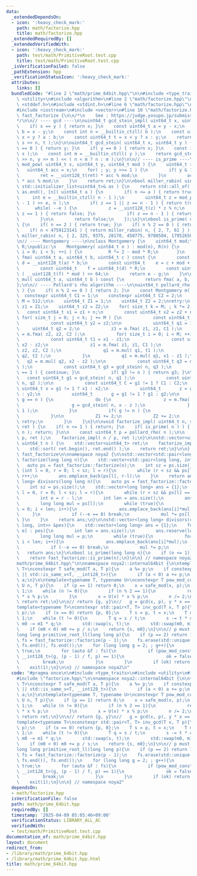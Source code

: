 ```yaml
---
data:
  _extendedDependsOn:
  - icon: ':heavy_check_mark:'
    path: math/factorize.hpp
    title: math/factorize.hpp
  _extendedRequiredBy: []
  _extendedVerifiedWith:
  - icon: ':heavy_check_mark:'
    path: test/math/PrimitiveRoot.test.cpp
    title: test/math/PrimitiveRoot.test.cpp
  _isVerificationFailed: false
  _pathExtension: hpp
  _verificationStatusIcon: ':heavy_check_mark:'
  attributes:
    links: []
  bundledCode: "#line 2 \"math/prime_64bit.hpp\"\n\n#include <type_traits>\n#include\
    \ <utility>\n#include <algorithm>\n#line 2 \"math/factorize.hpp\"\n\n#include\
    \ <stddef.h>\n#include <stdint.h>\n#line 6 \"math/factorize.hpp\"\n#include <initializer_list>\n\
    #include <iostream>\n#include <vector>\n#line 10 \"math/factorize.hpp\"\n\nnamespace\
    \ fast_factorize {\n\n/*\n    See : https://judge.yosupo.jp/submission/189742\n\
    */\n\n// ---- gcd ----\n\nuint64_t gcd_stein_impl( uint64_t x, uint64_t y ) {\n\
    \    if( x == y ) { return x; }\n    const uint64_t a = y - x;\n    const uint64_t\
    \ b = x - y;\n    const int n = __builtin_ctzll( b );\n    const uint64_t s =\
    \ x < y ? a : b;\n    const uint64_t t = x < y ? x : y;\n    return gcd_stein_impl(\
    \ s >> n, t );\n}\n\nuint64_t gcd_stein( uint64_t x, uint64_t y ) {\n    if( x\
    \ == 0 ) { return y; }\n    if( y == 0 ) { return x; }\n    const int n = __builtin_ctzll(\
    \ x );\n    const int m = __builtin_ctzll( y );\n    return gcd_stein_impl( x\
    \ >> n, y >> m ) << ( n < m ? n : m );\n}\n\n// ---- is_prime ----\n\nuint64_t\
    \ mod_pow( uint64_t x, uint64_t y, uint64_t mod ) {\n    uint64_t ret = 1;\n \
    \   uint64_t acc = x;\n    for( ; y; y >>= 1 ) {\n        if( y & 1 ) {\n    \
    \        ret = __uint128_t(ret) * acc % mod;\n        }\n        acc = __uint128_t(acc)\
    \ * acc % mod;\n    }\n    return ret;\n}\n\nbool miller_rabin( uint64_t n, const\
    \ std::initializer_list<uint64_t>& as ) {\n    return std::all_of( as.begin(),\
    \ as.end(), [n]( uint64_t a ) {\n        if( n <= a ) { return true; }\n\n   \
    \     int e = __builtin_ctzll( n - 1 );\n        uint64_t z = mod_pow( a, ( n\
    \ - 1 ) >> e, n );\n        if( z == 1 || z == n - 1 ) { return true; }\n\n  \
    \      while( --e ) {\n            z = __uint128_t(z) * z % n;\n            if(\
    \ z == 1 ) { return false; }\n            if( z == n - 1 ) { return true; }\n\
    \        }\n\n        return false;\n    });\n}\n\nbool is_prime( uint64_t n )\
    \ {\n    if( n == 2 ) { return true; }\n    if( n % 2 == 0 ) { return false; }\n\
    \    if( n < 4759123141 ) { return miller_rabin( n, { 2, 7, 61 } ); }\n    return\
    \ miller_rabin( n, { 2, 325, 9375, 28178, 450775, 9780504, 1795265022 } );\n}\n\
    \n// ---- Montgomery ----\n\nclass Montgomery {\n    uint64_t mod;\n    uint64_t\
    \ R;\npublic:\n    Montgomery( uint64_t n ) : mod(n), R(n) {\n       for( size_t\
    \ i = 0; i < 5; ++i ) {\n          R *= 2 - mod * R;\n       }\n    }\n\n    uint64_t\
    \ fma( uint64_t a, uint64_t b, uint64_t c ) const {\n        const __uint128_t\
    \ d = __uint128_t(a) * b;\n        const uint64_t    e = c + mod + ( d >> 64 );\n\
    \        const uint64_t    f = uint64_t(d) * R;\n        const uint64_t    g =\
    \ ( __uint128_t(f) * mod ) >> 64;\n        return e - g;\n    }\n\n    uint64_t\
    \ mul( uint64_t a, uint64_t b ) const {\n        return fma( a, b, 0 );\n    }\n\
    };\n\n// ---- Pollard's rho algorithm ----\n\nuint64_t pollard_rho( uint64_t n\
    \ ) {\n    if( n % 2 == 0 ) { return 2; }\n    const Montgomery m( n );\n\n  \
    \  constexpr uint64_t C1 = 1;\n    constexpr uint64_t C2 = 2;\n    constexpr uint64_t\
    \ M = 512;\n\n    uint64_t Z1 = 1;\n    uint64_t Z2 = 2;\nretry:\n    uint64_t\
    \ z1 = Z1;\n    uint64_t z2 = Z2;\n    for( size_t k = M; ; k *= 2 ) {\n     \
    \   const uint64_t x1 = z1 + n;\n        const uint64_t x2 = z2 + n;\n       \
    \ for( size_t j = 0; j < k; j += M ) {\n            const uint64_t y1 = z1;\n\
    \            const uint64_t y2 = z2;\n\n            uint64_t q1 = 1;\n       \
    \     uint64_t q2 = 2;\n            z1 = m.fma( z1, z1, C1 );\n            z2\
    \ = m.fma( z2, z2, C2 );\n            for( size_t i = 0; i < M; ++i ) {\n    \
    \            const uint64_t t1 = x1 - z1;\n                const uint64_t t2 =\
    \ x2 - z2;\n                z1 = m.fma( z1, z1, C1 );\n                z2 = m.fma(\
    \ z2, z2, C2 );\n                q1 = m.mul( q1, t1 );\n                q2 = m.mul(\
    \ q2, t2 );\n            }\n            q1 = m.mul( q1, x1 - z1 );\n         \
    \   q2 = m.mul( q2, x2 - z2 );\n\n            const uint64_t q3 = m.mul( q1, q2\
    \ );\n            const uint64_t g3 = gcd_stein( n, q3 );\n            if( g3\
    \ == 1 ) { continue; }\n            if( g3 != n ) { return g3; }\n\n         \
    \   const uint64_t g1 = gcd_stein( n, q1 );\n            const uint64_t g2 = gcd_stein(\
    \ n, q2 );\n\n            const uint64_t C = g1 != 1 ? C1 : C2;\n            const\
    \ uint64_t x = g1 != 1 ? x1 : x2;\n            uint64_t       z = g1 != 1 ? y1\
    \ : y2;\n            uint64_t       g = g1 != 1 ? g1 : g2;\n\n            if(\
    \ g == n ) {\n                do {\n                    z = m.fma( z, z, C );\n\
    \                    g = gcd_stein( n, x - z );\n                } while( g ==\
    \ 1 );\n            }\n            if( g != n ) {\n                return g;\n\
    \            }\n\n            Z1 += 2;\n            Z2 += 2;\n            goto\
    \ retry;\n        }\n    }\n}\n\nvoid factorize_impl( uint64_t n, std::vector<uint64_t>&\
    \ ret ) {\n    if( n <= 1 ) { return; }\n    if( is_prime( n ) ) { ret.push_back(\
    \ n ); return; }\n\n    const uint64_t p = pollard_rho( n );\n\n    factorize_impl(\
    \ p, ret );\n    factorize_impl( n / p, ret );\n}\n\nstd::vector<uint64_t> factorize(\
    \ uint64_t n ) {\n    std::vector<uint64_t> ret;\n    factorize_impl( n, ret );\n\
    \    std::sort( ret.begin(), ret.end() );\n    return ret;\n}\n\n} // namespace\
    \ fast_factorize\n\nnamespace noya2 {\n\nstd::vector<std::pair<long long, int>>\
    \ factorize(long long n){\n    std::vector<std::pair<long long, int>> ans;\n \
    \   auto ps = fast_factorize::factorize(n);\n    int sz = ps.size();\n    for\
    \ (int l = 0, r = 0; l < sz; l = r){\n        while (r < sz && ps[l] == ps[r])\
    \ r++;\n        ans.emplace_back(ps[l], r-l);\n    }\n    return ans;\n}\n\nstd::vector<long\
    \ long> divisors(long long n){\n    auto ps = fast_factorize::factorize(n);\n\
    \    int sz = ps.size();\n    std::vector<long long> ans = {1};\n    for (int\
    \ l = 0, r = 0; l < sz; l = r){\n        while (r < sz && ps[l] == ps[r]) r++;\n\
    \        int e = r - l;\n        int len = ans.size();\n        ans.reserve(len*(e+1));\n\
    \        long long mul = ps[l];\n        while (true){\n            for (int i\
    \ = 0; i < len; i++){\n                ans.emplace_back(ans[i]*mul);\n       \
    \     }\n            if (--e == 0) break;\n            mul *= ps[l];\n       \
    \ }\n    }\n    return ans;\n}\n\nstd::vector<long long> divisors(const std::vector<std::pair<long\
    \ long, int>> &pes){\n    std::vector<long long> ans = {1};\n    for (auto [p,\
    \ e] : pes){\n        int len = ans.size();\n        ans.reserve(len*(e+1));\n\
    \        long long mul = p;\n        while (true){\n            for (int i = 0;\
    \ i < len; i++){\n                ans.emplace_back(ans[i]*mul);\n            }\n\
    \            if (--e == 0) break;\n            mul *= p;\n        }\n    }\n \
    \   return ans;\n}\n\nbool is_prime(long long n){\n    if (n <= 1) return false;\n\
    \    return fast_factorize::is_prime(n);\n}\n\n} // namespace noya2\n#line 7 \"\
    math/prime_64bit.hpp\"\n\nnamespace noya2::internal64bit {\n\ntemplate<typename\
    \ T>\nconstexpr T safe_mod(T a, T p){\n    a %= p;\n    if constexpr (std::is_signed_v<T>\
    \ || std::is_same_v<T, __int128_t>){\n        if (a < 0) a += p;\n    }\n    return\
    \ a;\n}\n\ntemplate<typename T, typename U>\nconstexpr T pow_mod_constexpr(T x,\
    \ U n, T p){\n    if (p == 1) return 0;\n    x = safe_mod(x, p);\n    T ret =\
    \ 1;\n    while (n != 0){\n        if (n % 2 == 1){\n            ret = U(ret)\
    \ * x % p;\n        }\n        x = U(x) * x % p;\n        n /= 2;\n    }\n   \
    \ return ret;\n}\n\n// return {g, y}\n//   g = gcd(x, p), y * x == 1 (mod p/g)\n\
    template<typename T>\nconstexpr std::pair<T, T> inv_gcd(T x, T p){\n    x = safe_mod(x,\
    \ p);\n    if (x == 0) return {p, 0};\n    T s = p, t = x;\n    T m0 = 0, m1 =\
    \ 1;\n    while (t != 0){\n        T q = s / t;\n        s -= t * q;\n       \
    \ m0 -= m1 * q;\n        std::swap(s, t);\n        std::swap(m0, m1);\n    }\n\
    \    if (m0 < 0) m0 += p / s;\n    return {s, m0};\n}\n\n// p must be prime\n\
    long long primitive_root_ll(long long p){\n    if (p == 2) return 1;\n    auto\
    \ fs = fast_factorize::factorize(p - 1);\n    fs.erase(std::unique(fs.begin(),\
    \ fs.end()), fs.end());\n    for (long long g = 2; ; g++){\n        bool ok =\
    \ true;\n        for (auto &f : fs){\n            if (pow_mod_constexpr<long long,\
    \ __int128_t>(g, (p - 1) / f, p) == 1){\n                ok = false;\n       \
    \         break;\n            }\n        }\n        if (ok) return g;\n    }\n\
    \    exit(1);\n}\n\n} // namespace noya2\n"
  code: "#pragma once\n\n#include <type_traits>\n#include <utility>\n#include <algorithm>\n\
    #include \"factorize.hpp\"\n\nnamespace noya2::internal64bit {\n\ntemplate<typename\
    \ T>\nconstexpr T safe_mod(T a, T p){\n    a %= p;\n    if constexpr (std::is_signed_v<T>\
    \ || std::is_same_v<T, __int128_t>){\n        if (a < 0) a += p;\n    }\n    return\
    \ a;\n}\n\ntemplate<typename T, typename U>\nconstexpr T pow_mod_constexpr(T x,\
    \ U n, T p){\n    if (p == 1) return 0;\n    x = safe_mod(x, p);\n    T ret =\
    \ 1;\n    while (n != 0){\n        if (n % 2 == 1){\n            ret = U(ret)\
    \ * x % p;\n        }\n        x = U(x) * x % p;\n        n /= 2;\n    }\n   \
    \ return ret;\n}\n\n// return {g, y}\n//   g = gcd(x, p), y * x == 1 (mod p/g)\n\
    template<typename T>\nconstexpr std::pair<T, T> inv_gcd(T x, T p){\n    x = safe_mod(x,\
    \ p);\n    if (x == 0) return {p, 0};\n    T s = p, t = x;\n    T m0 = 0, m1 =\
    \ 1;\n    while (t != 0){\n        T q = s / t;\n        s -= t * q;\n       \
    \ m0 -= m1 * q;\n        std::swap(s, t);\n        std::swap(m0, m1);\n    }\n\
    \    if (m0 < 0) m0 += p / s;\n    return {s, m0};\n}\n\n// p must be prime\n\
    long long primitive_root_ll(long long p){\n    if (p == 2) return 1;\n    auto\
    \ fs = fast_factorize::factorize(p - 1);\n    fs.erase(std::unique(fs.begin(),\
    \ fs.end()), fs.end());\n    for (long long g = 2; ; g++){\n        bool ok =\
    \ true;\n        for (auto &f : fs){\n            if (pow_mod_constexpr<long long,\
    \ __int128_t>(g, (p - 1) / f, p) == 1){\n                ok = false;\n       \
    \         break;\n            }\n        }\n        if (ok) return g;\n    }\n\
    \    exit(1);\n}\n\n} // namespace noya2"
  dependsOn:
  - math/factorize.hpp
  isVerificationFile: false
  path: math/prime_64bit.hpp
  requiredBy: []
  timestamp: '2025-04-09 05:05:46+09:00'
  verificationStatus: LIBRARY_ALL_AC
  verifiedWith:
  - test/math/PrimitiveRoot.test.cpp
documentation_of: math/prime_64bit.hpp
layout: document
redirect_from:
- /library/math/prime_64bit.hpp
- /library/math/prime_64bit.hpp.html
title: math/prime_64bit.hpp
---
```

